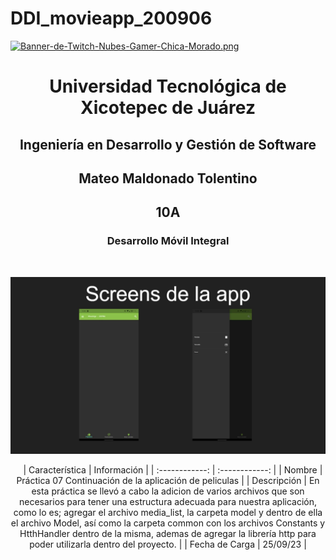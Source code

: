 # DDI_movieapp_200906

[![Banner-de-Twitch-Nubes-Gamer-Chica-Morado.png](https://i.postimg.cc/15q3LFXF/Banner-de-Twitch-Nubes-Gamer-Chica-Morado.png)](https://postimg.cc/MvzwBvyZ)

<div align="center">
  
# Universidad Tecnológica de Xicotepec de Juárez


## Ingeniería en Desarrollo y Gestión de Software
## Mateo Maldonado Tolentino 
## 10A
### Desarrollo Móvil Integral
&nbsp;
&nbsp;

[![Banner-de-Twitch-Nubes-Gamer-Chica-Morado.png](https://github.com/MattMT/DMI_src/blob/main/ss08.jpeg)]((https://github.com/MattMT/DMI_src/blob/main/ss08.jpeg))

&nbsp;
&nbsp;
|  Característica |  Información |
| :------------: | :------------: |
| Nombre  |  Práctica 07 Continuación de la aplicación de peliculas |
| Descripción  | En esta práctica se llevó a cabo la adicion de varios archivos que son necesarios para tener una estructura adecuada para nuestra aplicación, como lo es; agregar el archivo media_list, la carpeta model y dentro de ella el archivo Model, así como la carpeta common con los archivos Constants y HtthHandler dentro de la misma, ademas de agregar la librería http para poder utilizarla dentro del proyecto. |
|  Fecha de Carga | 25/09/23  |
